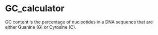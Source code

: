 # GC_calculator
GC content is the percentage of nucleotides in a DNA sequence that are either Guanine (G) or Cytosine (C).
